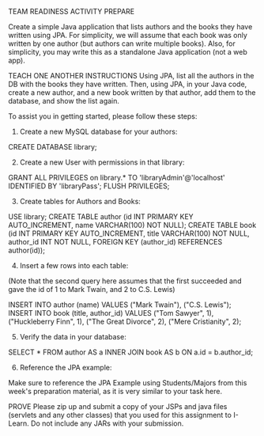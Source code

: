 TEAM READINESS ACTIVITY
PREPARE

Create a simple Java application that lists authors and the books they have written using JPA. For simplicity, we will assume that each book was only written by one author (but authors can write multiple books). Also, for simplicity, you may write this as a standalone Java application (not a web app).

TEACH ONE ANOTHER
INSTRUCTIONS
Using JPA, list all the authors in the DB with the books they have written. Then, using JPA, in your Java code, create a new author, and a new book written by that author, add them to the database, and show the list again.

To assist you in getting started, please follow these steps:

1. Create a new MySQL database for your authors:

CREATE DATABASE library;

2. Create a new User with permissions in that library:

GRANT ALL PRIVILEGES on library.* TO 'libraryAdmin'@'localhost' IDENTIFIED BY 'libraryPass';
FLUSH PRIVILEGES;

3. Create tables for Authors and Books:

USE library;
CREATE TABLE author (id INT PRIMARY KEY AUTO_INCREMENT, name VARCHAR(100) NOT NULL);
CREATE TABLE book (id INT PRIMARY KEY AUTO_INCREMENT, title VARCHAR(100) NOT NULL, author_id INT NOT NULL, FOREIGN KEY (author_id) REFERENCES author(id));

4. Insert a few rows into each table:

(Note that the second query here assumes that the first succeeded and gave the id of 1 to Mark Twain, and 2 to C.S. Lewis)

INSERT INTO author (name) VALUES ("Mark Twain"), ("C.S. Lewis");
INSERT INTO book (title, author_id) VALUES ("Tom Sawyer", 1), ("Huckleberry Finn", 1), ("The Great Divorce", 2), ("Mere Cristianity", 2);

5. Verify the data in your database:

SELECT * FROM author AS a INNER JOIN book AS b ON a.id = b.author_id;

6. Reference the JPA example:

Make sure to reference the JPA Example using Students/Majors from this week's preparation material, as it is very similar to your task here.

PROVE
Please zip up and submit a copy of your JSPs and java files (servlets and any other classes) that you used for this assignment to I-Learn. Do not include any JARs with your submission.
